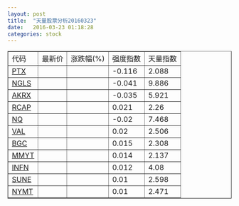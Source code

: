 ```yaml
---
layout: post
title:  "天量股票分析20160323"
date:   2016-03-23 01:18:28
categories: stock
---
```

<script type="text/javascript">
var stockList = []
stockList.push('gb_ptx');
stockList.push('gb_ngls');
stockList.push('gb_akrx');
stockList.push('gb_rcap');
stockList.push('gb_nq');
stockList.push('gb_val');
stockList.push('gb_bgc');
stockList.push('gb_mmyt');
stockList.push('gb_infn');
stockList.push('gb_sune');
stockList.push('gb_nymt');
</script>

<table border="1">
 <tr>
  <td>代码</td>
  <td>最新价</td>
  <td>涨跌幅(%)</td>
 <td>强度指数</td>
 <td>天量指数</td>
</tr>
  <tr id="ptx"><td><a href="http://stock.finance.sina.com.cn/usstock/quotes/PTX.html" target="_blank">PTX</a></td><td></td><td></td><td>-0.116</td><td>2.088</td></tr>
  <tr id="ngls"><td><a href="http://stock.finance.sina.com.cn/usstock/quotes/NGLS.html" target="_blank">NGLS</a></td><td></td><td></td><td>-0.041</td><td>9.886</td></tr>
  <tr id="akrx"><td><a href="http://stock.finance.sina.com.cn/usstock/quotes/AKRX.html" target="_blank">AKRX</a></td><td></td><td></td><td>-0.035</td><td>5.921</td></tr>
  <tr id="rcap"><td><a href="http://stock.finance.sina.com.cn/usstock/quotes/RCAP.html" target="_blank">RCAP</a></td><td></td><td></td><td>0.021</td><td>2.26</td></tr>
  <tr id="nq"><td><a href="http://stock.finance.sina.com.cn/usstock/quotes/NQ.html" target="_blank">NQ</a></td><td></td><td></td><td>-0.02</td><td>7.468</td></tr>
  <tr id="val"><td><a href="http://stock.finance.sina.com.cn/usstock/quotes/VAL.html" target="_blank">VAL</a></td><td></td><td></td><td>0.02</td><td>2.506</td></tr>
  <tr id="bgc"><td><a href="http://stock.finance.sina.com.cn/usstock/quotes/BGC.html" target="_blank">BGC</a></td><td></td><td></td><td>0.015</td><td>2.308</td></tr>
  <tr id="mmyt"><td><a href="http://stock.finance.sina.com.cn/usstock/quotes/MMYT.html" target="_blank">MMYT</a></td><td></td><td></td><td>0.014</td><td>2.137</td></tr>
  <tr id="infn"><td><a href="http://stock.finance.sina.com.cn/usstock/quotes/INFN.html" target="_blank">INFN</a></td><td></td><td></td><td>0.012</td><td>4.08</td></tr>
  <tr id="sune"><td><a href="http://stock.finance.sina.com.cn/usstock/quotes/SUNE.html" target="_blank">SUNE</a></td><td></td><td></td><td>0.01</td><td>2.598</td></tr>
  <tr id="nymt"><td><a href="http://stock.finance.sina.com.cn/usstock/quotes/NYMT.html" target="_blank">NYMT</a></td><td></td><td></td><td>0.01</td><td>2.471</td></tr>
</table>
